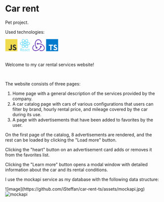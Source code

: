 <h1>Car rent</h1>
Pet project.

</br>
<p>Used technologies:</p>
<div align="left">
 <img src="https://github.com/devicons/devicon/blob/master/icons/javascript/javascript-original.svg" title="JavaScript" alt="JavaScript" width="40" height="40"/>
 <img src="https://github.com/devicons/devicon/blob/master/icons/react/react-original-wordmark.svg" title="React" alt="React" width="40" height="40"/>
 <img src="https://github.com/devicons/devicon/blob/master/icons/redux/redux-original.svg" title="Redux" alt="Redux" width="40" height="40"/>
 <img src="https://github.com/devicons/devicon/blob/master/icons/typescript/typescript-original.svg" title="TypeScript" alt="TypeScript" width="40" height="40"/>
</div>
</br>
<p>Welcome to my car rental services website!</p>

</br>
<p>The website consists of three pages:</p>
<ol>
<li>Home page with a general description of the services provided by the company.</li>
<li>A car catalog page with cars of various configurations that users can filter by brand, hourly rental price, and mileage covered by the car during its use.</li>
<li>A page with advertisements that have been added to favorites by the user.</li></ol>
  
<p>On the first page of the catalog, 8 advertisements are rendered, and the rest can be loaded by clicking the "Load more" button.</p>
<p>Clicking the "heart" button on an advertisement card adds or removes it from the favorites list.</p>
<p>Clicking the "Learn more" button opens a modal window with detailed information about the car and its rental conditions.</p>

<p>I use the mockapi service as my database with the following data structure:</p>
![image](https://github.com/iSteffan/car-rent-ts/assets/mockapi.jpg)
<img src="https://github.com/iSteffan/car-rent-ts/assets/mockapi.jpg" title="mockapi" alt="mockapi" width="410" height="410"/>
